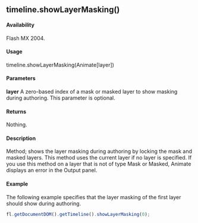 ## timeline.showLayerMasking()

#### Availability

Flash MX 2004.

#### Usage

timeline.showLayerMasking(Animate[layer])

#### Parameters

**layer** A zero-based index of a mask or masked layer to show masking during authoring. This parameter is optional.

#### Returns

Nothing.

#### Description

Method; shows the layer masking during authoring by locking the mask and masked layers. This method uses the current layer if no layer is specified. If you use this method on a layer that is not of type Mask or Masked, Animate displays an error in the Output panel.

#### Example

The following example specifies that the layer masking of the first layer should show during authoring.
```javascript
fl.getDocumentDOM().getTimeline().showLayerMasking(0);
```